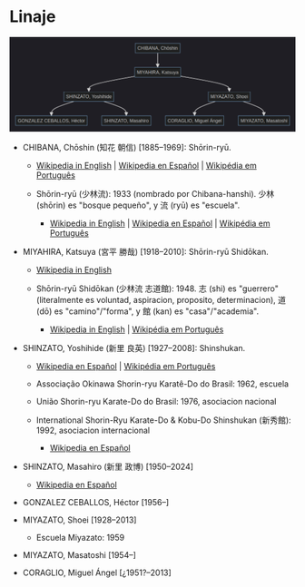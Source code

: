 # Linaje

![diagrama de linaje](linaje-diagrama.png)

* CHIBANA, Chōshin (知花 朝信) [1885–1969]: Shōrin-ryū.

    + [Wikipedia in English](https://en.wikipedia.org/wiki/Chōshin_Chibana)
    | [Wikipedia en Español](https://es.wikipedia.org/wiki/Chibana_Chōshin)
    | [Wikipédia em Português](https://pt.wikipedia.org/wiki/Choshin_Chibana)

    * Shōrin-ryū (少林流): 1933 (nombrado por Chibana-hanshi). 少林 (shōrin) es "bosque pequeño", y 流 (ryū) es "escuela".

        + [Wikipedia in English](https://en.wikipedia.org/wiki/Shōrin-ryū)
        | [Wikipedia en Español](https://es.wikipedia.org/wiki/Shorin_Ryu)
        | [Wikipédia em Português](https://pt.wikipedia.org/wiki/Shorin-ryu)

* MIYAHIRA, Katsuya (宮平 勝哉) [1918–2010]: Shōrin-ryū Shidōkan.
    + [Wikipedia in English](https://en.wikipedia.org/wiki/Katsuya_Miyahira)

    * Shōrin-ryū Shidōkan (少林流 志道館): 1948. 志 (shi) es "guerrero" (literalmente es voluntad, aspiracion, proposito, determinacion), 道 (dō) es "camino"/"forma", y 館 (kan) es "casa"/"academia".

        + [Wikipedia in English](https://en.wikipedia.org/wiki/Shōrin-ryū_Shidōkan)
        | [Wikipédia em Português](https://pt.wikipedia.org/wiki/Okinawa_Shorin-ryu_Shidokan)

* SHINZATO, Yoshihide (新里 良英) [1927–2008]: Shinshukan.

    + [Wikipedia en Español](https://es.wikipedia.org/wiki/Yoshihide_Shinzato)
    | [Wikipédia em Português](https://pt.wikipedia.org/wiki/Yoshihide_Shinzato)

    * Associação Okinawa Shorin-ryu Karatê-Do do Brasil: 1962, escuela

    * União Shorin-ryu Karate-Do do Brasil: 1976, asociacion nacional

    * International Shorin-Ryu Karate-Do & Kobu-Do Shinshukan (新秀館): 1992, asociacion internacional

        + [Wikipedia en Español](https://es.wikipedia.org/wiki/International_Shorin_Ryu_Karatedo_&_Kobudo_Shinshukan)

* SHINZATO, Masahiro (新里 政博) [1950–2024]

    + [Wikipedia en Español](https://es.wikipedia.org/wiki/Masahiro_Shinzato)

* GONZALEZ CEBALLOS, Héctor [1956–]

* MIYAZATO, Shoei [1928–2013]

    * Escuela Miyazato: 1959

* MIYAZATO, Masatoshi [1954–]

* CORAGLIO, Miguel Ángel [¿1951?–2013]
